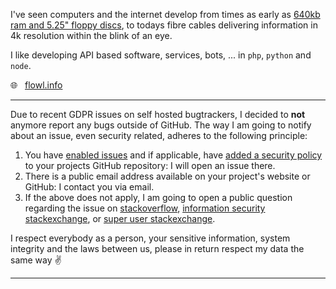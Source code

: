 
I've seen computers and the internet develop from times as early as [640kb ram and 5.25" floppy discs](https://olivrea.de/olivetti-m24-go330-z8001-cpu-board/),
to todays fibre cables delivering information in 4k resolution within the blink of an eye.

I like developing API based software, services, bots, ... in `php`, `python` and `node`.

🌐 &nbsp; [flowl.info](https://flowl.info)


-----

Due to recent GDPR issues on self hosted bugtrackers, I decided to **not** anymore report any bugs outside of GitHub.
The way I am going to notify about an issue, even security related, adheres to the following principle:

1. You have [enabled issues](https://guides.github.com/features/issues/) and if applicable, have [added a security policy](https://docs.github.com/en/free-pro-team@latest/github/managing-security-vulnerabilities/adding-a-security-policy-to-your-repository) to your projects GitHub repository: I will open an issue there.
2. There is a public email address available on your project's website or GitHub: I contact you via email.
3. If the above does not apply, I am going to open a public question regarding the issue on [stackoverflow](https://stackoverflow.com/), [information security stackexchange](https://security.stackexchange.com/), or [super user stackexchange](https://superuser.com/).

I respect everybody as a person, your sensitive information, system integrity and the laws between us, please in return respect my data the same way ✌️

-----


